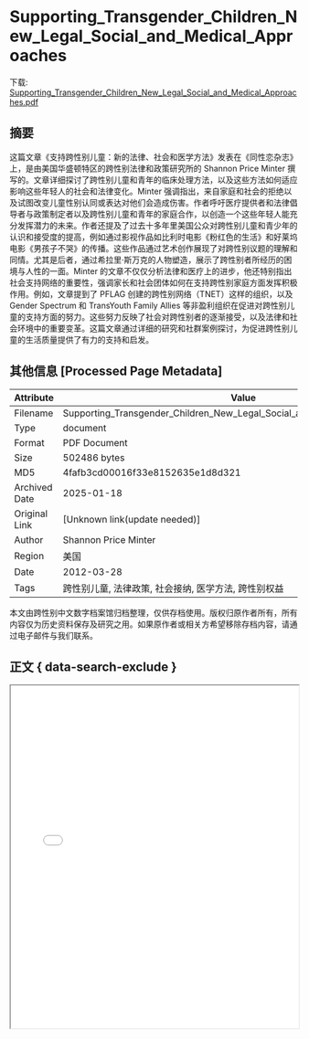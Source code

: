 # Supporting_Transgender_Children_New_Legal_Social_and_Medical_Approaches

<!-- tcd_download_link -->
下载: <a href="../Supporting_Transgender_Children_New_Legal_Social_and_Medical_Approaches.pdf" download>Supporting_Transgender_Children_New_Legal_Social_and_Medical_Approaches.pdf</a>
<!-- tcd_download_link_end -->

## 摘要

<!-- tcd_abstract -->
这篇文章《支持跨性别儿童：新的法律、社会和医学方法》发表在《同性恋杂志》上，是由美国华盛顿特区的跨性别法律和政策研究所的 Shannon Price Minter 撰写的。文章详细探讨了跨性别儿童和青年的临床处理方法，以及这些方法如何适应影响这些年轻人的社会和法律变化。Minter 强调指出，来自家庭和社会的拒绝以及试图改变儿童性别认同或表达对他们会造成伤害。作者呼吁医疗提供者和法律倡导者与政策制定者以及跨性别儿童和青年的家庭合作，以创造一个这些年轻人能充分发挥潜力的未来。作者还提及了过去十多年里美国公众对跨性别儿童和青少年的认识和接受度的提高，例如通过影视作品如比利时电影《粉红色的生活》和好莱坞电影《男孩子不哭》的传播。这些作品通过艺术创作展现了对跨性别议题的理解和同情。尤其是后者，通过希拉里·斯万克的人物塑造，展示了跨性别者所经历的困境与人性的一面。Minter 的文章不仅仅分析法律和医疗上的进步，他还特别指出社会支持网络的重要性，强调家长和社会团体如何在支持跨性别家庭方面发挥积极作用。例如，文章提到了 PFLAG 创建的跨性别网络（TNET）这样的组织，以及 Gender Spectrum 和 TransYouth Family Allies 等非盈利组织在促进对跨性别儿童的支持方面的努力。这些努力反映了社会对跨性别者的逐渐接受，以及法律和社会环境中的重要变革。这篇文章通过详细的研究和社群案例探讨，为促进跨性别儿童的生活质量提供了有力的支持和启发。

<!-- tcd_abstract_end -->

## 其他信息 [Processed Page Metadata]

| Attribute       | Value                                  |
|-----------------|----------------------------------------|
| Filename        | Supporting_Transgender_Children_New_Legal_Social_and_Medical_Approaches.pdf                             |
| Type            | document                                 |
| Format          | PDF Document                               |
| Size            | 502486 bytes                           |
| MD5             | 4fafb3cd00016f33e8152635e1d8d321                                  |
| Archived Date   | 2025-01-18                             |
| Original Link   | [Unknown link(update needed)]                         |
| Author          | Shannon Price Minter                               |
| Region          | 美国                               |
| Date            | 2012-03-28                                 |
| Tags            | 跨性别儿童, 法律政策, 社会接纳, 医学方法, 跨性别权益                                 |

本文由跨性别中文数字档案馆归档整理，仅供存档使用。版权归原作者所有，所有内容仅为历史资料保存及研究之用。如果原作者或相关方希望移除存档内容，请通过电子邮件与我们联系。

## 正文 { data-search-exclude }

<!-- tcd_main_text -->
<iframe src="../Supporting_Transgender_Children_New_Legal_Social_and_Medical_Approaches.pdf" width="100%" height="600px">
    <p>无法显示PDF，请下载查看。</p>
</iframe>
<!-- tcd_main_text_end -->

